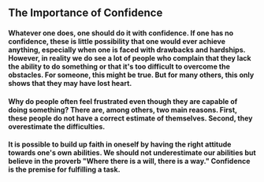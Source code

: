 ## The Importance of Confidence
#### Whatever one does, one should do it with confidence. If one has no confidence, these is little possibility that one would  ever achieve anything, especially when one is faced with drawbacks and hardships. However, in reality we do see a lot of people who complain that they lack the ability to do something or that it's too difficult to overcome the obstacles. For someone, this might be true. But for many others, this only shows that they may have lost heart.
#### Why do people often feel frustrated even though they are capable of doing something? There are, among others, two main reasons. First, these people do not have a correct estimate of themselves. Second, they overestimate the difficulties.
#### It is possible to build up faith in oneself by having the right attitude towards one's own abilities. We should not underestimate our abilities but believe in the proverb "Where there is a will, there is a way." Confidence is the premise for fulfilling a task.
